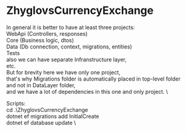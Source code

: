# ZhyglovsCurrencyExchange

In general it is better to have at least three projects: \
WebApi (Controllers, responses)\
Core (Business logic, dtos)\
Data (Db connection, context, migrations, entities)\
Tests\
also we can have separate Infranstructure layer,\
etc.\
But for brevity here we have only one project,\
that's why Migrations folder is automatically placed in top-level folder\
and not in DataLayer folder,\
and we have a lot of dependencies in this one and only project. \

Scripts: \
cd .\ZhyglovsCurrencyExchange\
dotnet ef migrations add InitialCreate\
dotnet ef database update \
